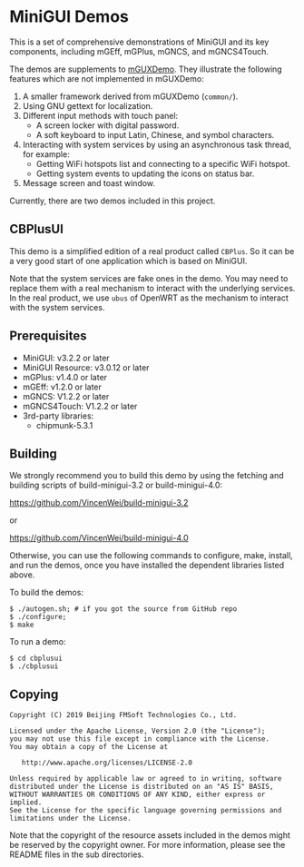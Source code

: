 # MiniGUI Demos

This is a set of comprehensive demonstrations of MiniGUI and
its key components, including mGEff, mGPlus, mGNCS, and mGNCS4Touch.

The demos are supplements to [mGUXDemo]. They illustrate the following
features which are not implemented in mGUXDemo:

1. A smaller framework derived from mGUXDemo (`common/`).
1. Using GNU gettext for localization.
1. Different input methods with touch panel:
   * A screen locker with digital password.
   * A soft keyboard to input Latin, Chinese, and symbol characters.
1. Interacting with system services by using an asynchronous task thread,
for example:
   * Getting WiFi hotspots list and connecting to a specific WiFi hotspot.
   * Getting system events to updating the icons on status bar.
1. Message screen and toast window.

Currently, there are two demos included in this project.

## CBPlusUI

This demo is a simplified edition of a real product called `CBPlus`.
So it can be a very good start of one application which is based on MiniGUI.

Note that the system services are fake ones in the demo. You may need
to replace them with a real mechanism to interact with the underlying
services. In the real product, we use `ubus` of OpenWRT as the
mechanism to interact with the system services.

## 

## Prerequisites

  * MiniGUI: v3.2.2 or later
  * MiniGUI Resource: v3.0.12 or later
  * mGPlus: v1.4.0 or later
  * mGEff: v1.2.0 or later
  * mGNCS: V1.2.2 or later
  * mGNCS4Touch: V1.2.2 or later
  * 3rd-party libraries:
    * chipmunk-5.3.1

## Building

We strongly recommend you to build this demo by using the fetching and building
scripts of build-minigui-3.2 or build-minigui-4.0:

https://github.com/VincenWei/build-minigui-3.2

or

https://github.com/VincenWei/build-minigui-4.0

Otherwise, you can use the following commands to configure, make, install,
and run the demos, once you have installed the dependent libraries listed
above.

To build the demos:

    $ ./autogen.sh; # if you got the source from GitHub repo
    $ ./configure;
    $ make

To run a demo:

    $ cd cbplusui
    $ ./cbplusui

## Copying

    Copyright (C) 2019 Beijing FMSoft Technologies Co., Ltd.

    Licensed under the Apache License, Version 2.0 (the "License");
    you may not use this file except in compliance with the License.
    You may obtain a copy of the License at

       http://www.apache.org/licenses/LICENSE-2.0

    Unless required by applicable law or agreed to in writing, software
    distributed under the License is distributed on an "AS IS" BASIS,
    WITHOUT WARRANTIES OR CONDITIONS OF ANY KIND, either express or implied.
    See the License for the specific language governing permissions and
    limitations under the License.

Note that the copyright of the resource assets included in the demos
might be reserved by the copyright owner. For more information,
please see the README files in the sub directories.

[mGUXDemo]: https://github.com/VincentWei/cell-phone-ux-demo

